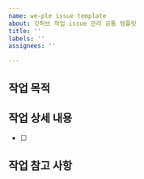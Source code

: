 ```yaml
---
name: we-ple issue template
about: 깃허브 작업 issue 관리 공통 템플릿
title: ''
labels: ''
assignees: ''

---
```


## 작업 목적
>
## 작업 상세 내용
- [ ]
## 작업 참고 사항
